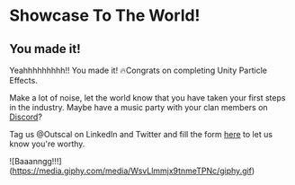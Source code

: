 # Showcase To The World!

## You made it!

Yeahhhhhhhhh!! You made it! 🔥Congrats on completing Unity Particle Effects. 

Make a lot of noise, let the world know that you have taken your first steps in the industry. Maybe have a music party with your clan members on [Discord](https://discord.com/invite/R4hfXhsWjN)?

Tag us @Outscal on LinkedIn and Twitter and fill the form [here](https://airtable.com/shrXGSkgf5NClpoIU) to let us know you're worthy.

![Baaanngg!!!] (https://media.giphy.com/media/WsvLlmmjx9tnmeTPNc/giphy.gif)